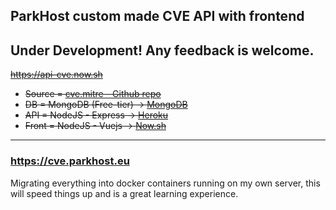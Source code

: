 ## ParkHost custom made CVE API with frontend

## Under Development! Any feedback is welcome.
~~https://api-cve.now.sh~~

- ~~Source = [cve.mitre - Github repo](https://github.com/CVEProject/cvelist)~~
- ~~DB = MongoDB (Free-tier) -> [MongoDB](Mongodb.com)~~
- ~~API = NodeJS - Express -> [Heroku](Heroku.com)~~
- ~~Front = NodeJS - Vuejs -> [Now.sh](Zeit.co)~~
---
### https://cve.parkhost.eu
Migrating everything into docker containers running on my own server, this will speed things up and is a great learning experience.
